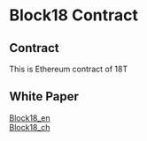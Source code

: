 # Block18 Contract

## Contract

This is Ethereum contract of 18T

## White Paper

[Block18_en](https://github.com/block18/block18/blob/master/white_paper/Block18_en.pdf)</br>
[Block18_ch](https://github.com/block18/block18/blob/master/white_paper/Block18_ch.pdf)